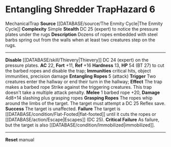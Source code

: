 ﻿---
ac: '22'
all_resistance: null
complexity: Simple
element: null
fortitude: '+11'
hardness: '13'
hazard_type: Trap
hp: 54 (BT 27) to cut the barbed ropes and disable the trap
id: '384'
immunity:
- critical hits
- object immunities
- precision damage
level: '6'
name: Entangling Shredder Trap
rarity: Common
reflex: '+16'
resistance: null
rus_type_level: null
school: null
source: '[[DATABASE/source/The Enmity Cycle|The Enmity Cycle]]'
trait:
- '[[DATABASE/trait/Mechanical|Mechanical]]'
- '[[DATABASE/trait/Trap|Trap]]'
type: Hazard
weakness: null
will: null

---
# Entangling Shredder Trap<span class="item-type">Hazard 6</span>

<span class="item-trait">Mechanical</span><span class="item-trait">Trap</span>
**Source** [[DATABASE/source/The Enmity Cycle|The Enmity Cycle]]
**Complexity** Simple
**Stealth** DC 25 (expert) to notice the pressure plates under the rugs
**Description** Dozens of ropes embedded with steel barbs spring out from the walls when at least two creatures step on the rugs.

---
**Disable** [[DATABASE/skill/Thievery|Thievery]] DC 24 (expert) on the pressure plates.
**AC** 22, **Fort** +11, **Ref** +16
**Hardness** 13, **HP** 54 (BT 27) to cut the barbed ropes and disable the trap; **Immunities** critical hits, object immunities, precision damage
**Entangling Ropes** <span class="action-icon">5</span> (attack) **Trigger** Two creatures enter the hallway or end their turn in the hallway; **Effect** The trap makes a barbed rope Strike against the triggering creatures. This trap doesn't take a multiple attack penalty.
 **Melee** <span class="action-icon">1</span> barbed rope +20, **Damage** 4d8+14 slashing plus grasping ropes **Grasping Ropes** The ropes whip around the limbs of the target. The target must attempt a DC 25 Reflex save.
 **Success** The target is unaffected.
 **Failure** The target is [[DATABASE/condition/Flat-Footed|flat-footed]] until it cuts the ropes or [[DATABASE/action/Escape|Escapes]] (DC 25).
 **Critical Failure** As failure, but the target is also [[DATABASE/condition/Immobilized|immobilized]].

---
**Reset** manual
